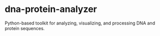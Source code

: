 # dna-protein-analyzer
Python-based toolkit for analyzing, visualizing, and processing DNA and protein sequences.
